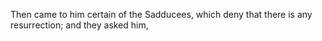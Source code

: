 Then came to him certain of the Sadducees, which deny that there is any resurrection; and they asked him,
